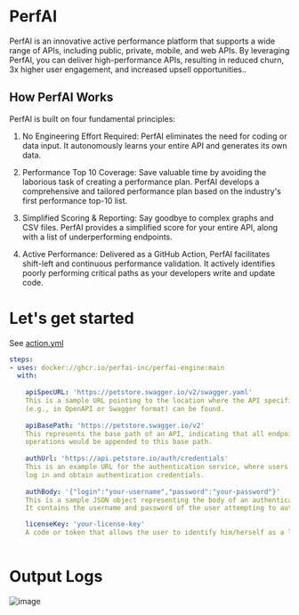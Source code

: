 
# PerfAI

PerfAI is an innovative active performance platform that supports a wide range of APIs, including public, private, mobile, and web APIs. By leveraging PerfAI, you can deliver high-performance APIs, resulting in reduced churn, 3x higher user engagement, and increased upsell opportunities..




## How PerfAI Works

PerfAI is built on four fundamental principles:

1. No Engineering Effort Required: PerfAI eliminates the need for coding or data input. It autonomously learns your entire API and generates its own data.

2. Performance Top 10 Coverage: Save valuable time by avoiding the laborious task of creating a performance plan. PerfAI develops a comprehensive and tailored performance plan based on the industry's first performance top-10 list.

3. Simplified Scoring & Reporting: Say goodbye to complex graphs and CSV files. PerfAI provides a simplified score for your entire API, along with a list of underperforming endpoints.

4. Active Performance: Delivered as a GitHub Action, PerfAI facilitates shift-left and continuous performance validation. It actively identifies poorly performing critical paths as your developers write and update code.



# Let's get started

See [action.yml](action.yml)

```yaml
steps:
- uses: docker://ghcr.io/perfai-inc/perfai-engine:main
  with:
  
    apiSpecURL: 'https://petstore.swagger.io/v2/swagger.yaml'
    This is a sample URL pointing to the location where the API specification document 
    (e.g., in OpenAPI or Swagger format) can be found.
    
    apiBasePath: 'https://petstore.swagger.io/v2'
    This represents the base path of an API, indicating that all endpoints related to product 
    operations would be appended to this base path.
  
    authUrl: 'https://api.petstore.io/auth/credentials'
    This is an example URL for the authentication service, where users are redirected to 
    log in and obtain authentication credentials.
    
    authBody: '{"login":"your-username","password":"your-password"}'
    This is a sample JSON object representing the body of an authentication request. 
    It contains the username and password of the user attempting to authenticate.

    licenseKey: 'your-license-key'
    A code or token that allows the user to identify him/herself as a legal customer, and it is optional.
    
```

# Output Logs

![image](https://lh5.googleusercontent.com/4WE6geJfYky9qH93P681EqYm9rhYood4r3neQsb2Y1ueu5dlZwWvZyw4WvVEYHwvxY6047C_adcYd5aSJ-HY1nd2FDHwk1j_EJ6uZ1iBNcKd5g_LH6DB5rpC6vLXgoZWfxsWO_CNXXuZlcEdJX7bgKk)


